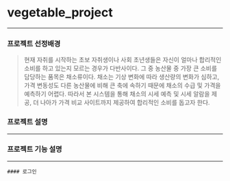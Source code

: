 # vegetable_project
-----------------------------------------------

### 프로젝트 선정배경
> 현재 자취를 시작하는 초보 자취생이나 사회 초년생들은 자신이 얼마나 합리적인 소비를 하고 있는지 모르는 경우가 다반사이다. 그 중 농산물 중 가장 큰 소비를 담당하는 품목은 채소류이다. 채소는 기상 변화에 따라 생산량의 변화가 심하고, 가격 변동성도 다른 농산물에 비해 큰 축에 속하기 때문에 채소의 수급 및 가격을 예측하기 어렵다. 따라서 본 시스템을 통해 채소의 시세 예측 및 시세 알람을 제공, 더 나아가 가격 비교 사이트까지 제공하여 합리적인 소비를 돕고자 한다.

### 프로젝트 설명 
-----------------------------------------------


### 프로젝트 기능 설명
-----------------------------------------------
```
#### 로그인
```
